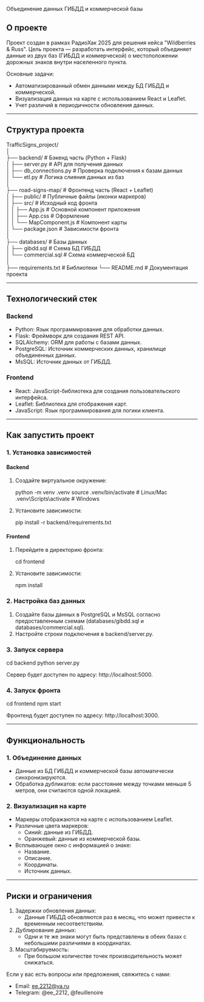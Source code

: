 Объединение данных ГИБДД и коммерческой базы

## О проекте

Проект создан в рамках РадиоХак 2025 для решения кейса "Wildberries & Russ". Цель проекта — разработать интерфейс, который объединяет данные из двух баз (ГИБДД и коммерческой) о местоположении дорожных знаков внутри населенного пункта. 

Основные задачи:
- Автоматизированный обмен данными между БД ГИБДД и коммерческой.
- Визуализация данных на карте с использованием React и Leaflet.
- Учет различий в периодичности обновления данных.

---

## Структура проекта

TrafficSigns_project/  
│  
├── backend/               # Бэкенд часть (Python + Flask)  
│   ├── server.py          # API для получения данных  
│   ├── db_connections.py  # Проверка подключения к базам данных  
│   └── etl.py             # Логика слияния данных из баз  
│  
├── road-signs-map/        # Фронтенд часть (React + Leaflet)  
│   ├── public/            # Публичные файлы (иконки маркеров)  
│   ├── src/               # Исходный код фронта  
│   │   ├── App.js         # Основной компонент приложения  
│   │   ├── App.css        # Оформление  
│   │   └── MapComponent.js # Компонент карты  
│   └── package.json      # Зависимости фронта  
│  
├── databases/             # Базы данных  
│   ├── gibdd.sql          # Схема БД ГИБДД  
│   └── commercial.sql     # Схема коммерческой БД  
│  
├── requirements.txt       # Библиотеки
└── README.md              # Документация проекта  

---

## Технологический стек

### Backend
- Python: Язык программирования для обработки данных.  
- Flask: Фреймворк для создания REST API.  
- SQLAlchemy: ORM для работы с базами данных.  
- PostgreSQL: Источник коммерческих данных, хранилище объединенных данных.  
- MsSQL: Источник данных от ГИБДД.  

### Frontend
- React: JavaScript-библиотека для создания пользовательского интерфейса.
- Leaflet: Библиотека для отображения карт.
- JavaScript: Язык программирования для логики клиента.

---

## Как запустить проект

### 1. Установка зависимостей

#### Backend
1. Создайте виртуальное окружение:
   
   python -m venv .venv
   source .venv/bin/activate  # Linux/Mac
   .venv\Scripts\activate     # Windows
   
2. Установите зависимости:
   
   pip install -r backend/requirements.txt
   

#### Frontend
1. Перейдите в директорию фронта:
   
   cd frontend
   
2. Установите зависимости:
   
   npm install
   

### 2. Настройка баз данных

1. Создайте базы данных в PostgreSQL и MsSQL согласно предоставленным схемам (databases/gibdd.sql и databases/commercial.sql).
2. Настройте строки подключения в backend/server.py.

### 3. Запуск сервера

cd backend
python server.py

Сервер будет доступен по адресу: http://localhost:5000.

### 4. Запуск фронта

cd frontend
npm start

Фронтенд будет доступен по адресу: http://localhost:3000.

---

## Функциональность

### 1. Объединение данных
- Данные из БД ГИБДД и коммерческой базы автоматически синхронизируются.
- Обработка дубликатов: если расстояние между точками меньше 5 метров, они считаются одной локацией.

### 2. Визуализация на карте
- Маркеры отображаются на карте с использованием Leaflet.
- Различные цвета маркеров:
  - Синий: данные из ГИБДД.
  - Оранжевый: данные из коммерческой базы.
- Всплывающее окно с информацией о знаке:
  - Название.
  - Описание.
  - Координаты.
  - Источник данных.

---

## Риски и ограничения

1. Задержки обновления данных:
   - Данные ГИБДД обновляются раз в месяц, что может привести к временным несоответствиям.
2. Дублирование данных:
   - Одни и те же знаки могут быть представлены в обеих базах с небольшими различиями в координатах.
3. Масштабируемость:
   - При большом количестве точек производительность может снижаться.


Если у вас есть вопросы или предложения, свяжитесь с нами:

- Email: ee.2212@ya.ru
- Telegram: @ee_2212, @feuillenoire
